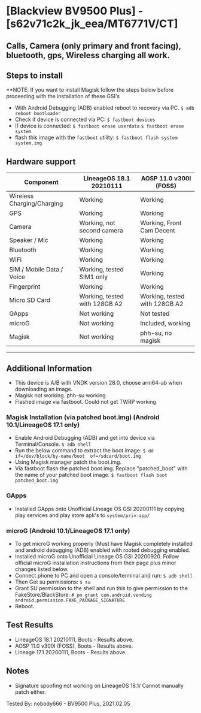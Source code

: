 # [Blackview BV9500 Plus] - [s62v71c2k_jk_eea/MT6771V/CT]
## Calls, Camera (only primary and front facing), bluetooth, gps, Wireless charging all work.

## Steps to install
**NOTE: If you want to install Magisk follow the steps below before proceeding with the installation of these GSI's
* With Android Debugging (ADB) enabled reboot to recovery via PC.
     `$ adb reboot bootloader`
* Check if device is connected via PC:
    `$ fastboot devices`
* If device is connected:
    `$ fastboot erase userdata`
    `$ fastboot erase system`
* flash this image with the `fastboot` utility:
    `$ fastboot flash system system.img`

## Hardware support

| Component                 | LineageOS 18.1 20210111   | AOSP 11.0 v300I (FOSS)         |
|---------------------------|---------------------------|--------------------------------|
| Wireless Charging/Charging| Working                   | Working                        |
| GPS                       | Working                   | Working                    |
| Camera                    | Working, not second camera| Working, Front Cam Decent      |
| Speaker / Mic             | Working                   | Working                        |
| Bluetooth                 | Working                   | Working                        |
| WiFi                      | Working                   | Working                        |
| SIM / Mobile Data / Voice | Working, tested SIM1 only | Working                        |
| Fingerprint               | Working                   | Working                        |
| Micro SD Card             | Working, tested with 128GB A2| Working, tested with 128GB A2  |
| GApps                     | Not working                  | Not tested                     |
| microG                    | Not working                | Included, working              |
| Magisk                    | Not working                   | phh-su, no magisk              |
---

## Additional Information
  * This device is A/B with VNDK version 28.0, choose arm64-ab when downloading an image.
  * Magisk not working. phh-su working.
  * Flashed image via fastboot. Could not get TWRP working
### Magisk Installation (via patched boot.img) (Android 10.1/LineageOS 17.1 only)
  * Enable Android Debugging (ADB) and get into device via Terminal/Console.
     `$ adb shell`
  * Run the below command to extract the boot image:
     `$ dd if=/dev/block/by-name/boot  of=/sdcard/boot.img`
  * Using Magisk manager patch the boot.img.
  * Via fastboot flash the patched boot.img. Replace "patched_boot" with the name of your patched boot image.
     `$ fastboot flash boot patched_boot.img`
### GApps
  * Installed GApps onto Unofficial Lineage OS GSI 20200111 by copying play services and play store apk's to `system/priv-app/`
### microG (Android 10.1/LineageOS 17.1 only)
  * To get microG working properly (Must have Magisk  completely installed and android debugging (ADB) enabled with rooted debugging enabled.
  * Installed microG onto Unofficial Lineage OS GSI 20200920. Follow official microG installation instructions from their page plus minor changes listed below.
  * Connect phone to PC and open a console/terminal and run:
     `$ adb shell`
  * Then Get su permissions:
     `$ su`
  * Grant SU permission to the shell and run this to give permission to the FakeStore/BlackStore:
     `# pm grant com.android.vending android.permission.FAKE_PACKAGE_SIGNATURE`
  * Reboot.
## Test Results
  *  LineageOS 18.1 20210111, Boots - Results above.
  *  AOSP 11.0 v300I (FOSS), Boots - Results above.
  *  Lineage 17.1 20200111, Boots - Results above.
## Notes
  *  Signature spoofing not working on LineageOS 18.1/ Cannot manually patch either.

Tested By: nobody666 - BV9500 Plus, 2021.02.05